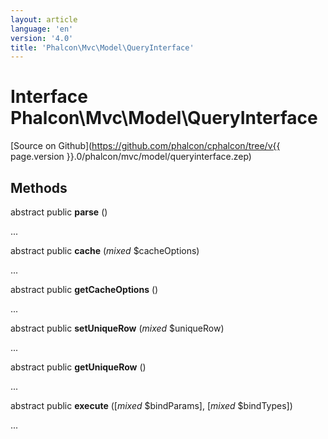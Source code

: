 ```yaml
---
layout: article
language: 'en'
version: '4.0'
title: 'Phalcon\Mvc\Model\QueryInterface'
---
```

# Interface **Phalcon\Mvc\Model\QueryInterface**

[Source on Github](https://github.com/phalcon/cphalcon/tree/v{{ page.version }}.0/phalcon/mvc/model/queryinterface.zep)

## Methods
abstract public  **parse** ()

...


abstract public  **cache** (*mixed* $cacheOptions)

...


abstract public  **getCacheOptions** ()

...


abstract public  **setUniqueRow** (*mixed* $uniqueRow)

...


abstract public  **getUniqueRow** ()

...


abstract public  **execute** ([*mixed* $bindParams], [*mixed* $bindTypes])

...


